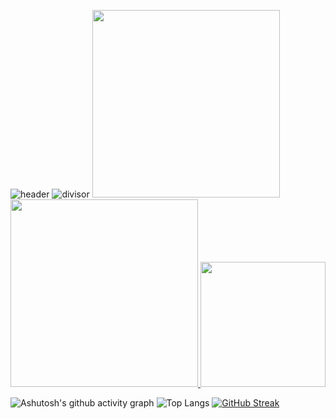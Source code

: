 ![header](https://github.com/Thamine-sumaya/teste-novo-readme-perfil/assets/160533319/16796595-2c0b-4627-917e-aa3d94b271a2)
![divisor](https://github.com/Thamine-sumaya/teste-novo-readme-perfil/assets/160533319/1e239994-6099-4533-8f88-2f40b7709bee)
<a href="https://github.com/Thamine-sumaya/Projeto-Sustentar">
   <img src="https://github.com/Thamine-sumaya/teste-novo-readme-perfil/assets/160533319/25e046bb-19ca-4350-9feb-c5008fa48585" width="300" >
</a>
<a href="https://github.com/Thamine-sumaya/Thamine-sumaya/blob/main/srce/principais-habilidades.md">
   <img src="https://github.com/Thamine-sumaya/teste-novo-readme-perfil/assets/160533319/d06bb74e-9575-477e-a46e-2d1cb15d4aa5" width="300" >
</a>
<a href="https://github.com/Thamine-sumaya/Thamine-sumaya/blob/main/srce/Bootcamps.md">
   <img src="https://github.com/Thamine-sumaya/teste-novo-readme-perfil/assets/160533319/92569e97-7f77-4fd6-9dff-238ce63475f9" width="200" >
</a>


![Ashutosh's github activity graph](https://github-readme-activity-graph.vercel.app/graph?username=Thamine-sumaya&theme=nightowl)
![Top Langs](https://github-readme-stats.vercel.app/api/top-langs/?username=Thamine-sumaya&layout=compact&bg_color=011627&border_color=761EE7&title_color=939EFF&text_color=FFE6E6)
[![GitHub Streak](https://streak-stats.demolab.com/?user=Thamine-sumaya&theme=bear&background=011627&border=761EE7&dates=939EFF)](https://git.io/streak-stats)
